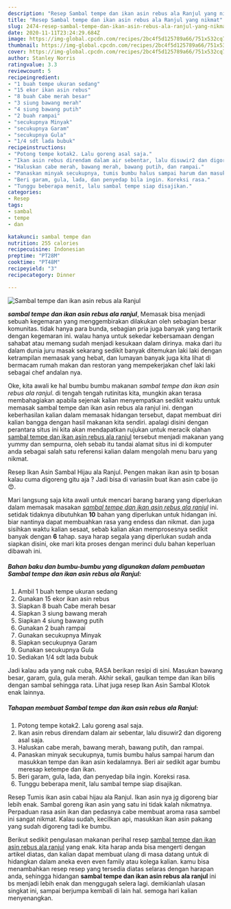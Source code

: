 ```yaml
---
description: "Resep Sambal tempe dan ikan asin rebus ala Ranjul yang nikmat"
title: "Resep Sambal tempe dan ikan asin rebus ala Ranjul yang nikmat"
slug: 2474-resep-sambal-tempe-dan-ikan-asin-rebus-ala-ranjul-yang-nikmat
date: 2020-11-11T23:24:29.684Z
image: https://img-global.cpcdn.com/recipes/2bc4f5d125789a66/751x532cq70/sambal-tempe-dan-ikan-asin-rebus-ala-ranjul-foto-resep-utama.jpg
thumbnail: https://img-global.cpcdn.com/recipes/2bc4f5d125789a66/751x532cq70/sambal-tempe-dan-ikan-asin-rebus-ala-ranjul-foto-resep-utama.jpg
cover: https://img-global.cpcdn.com/recipes/2bc4f5d125789a66/751x532cq70/sambal-tempe-dan-ikan-asin-rebus-ala-ranjul-foto-resep-utama.jpg
author: Stanley Norris
ratingvalue: 3.3
reviewcount: 5
recipeingredient:
- "1 buah tempe ukuran sedang"
- "15 ekor ikan asin rebus"
- "8 buah Cabe merah besar"
- "3 siung bawang merah"
- "4 siung bawang putih"
- "2 buah rampai"
- "secukupnya Minyak"
- "secukupnya Garam"
- "secukupnya Gula"
- "1/4 sdt lada bubuk"
recipeinstructions:
- "Potong tempe kotak2. Lalu goreng asal saja."
- "Ikan asin rebus direndam dalam air sebentar, lalu disuwir2 dan digoreng asal saja."
- "Haluskan cabe merah, bawang merah, bawang putih, dan rampai."
- "Panaskan minyak secukupnya, tumis bumbu halus sampai harum dan masukkan tempe dan ikan asin kedalamnya. Beri air sedikit agar bumbu meresap ketempe dan ikan."
- "Beri garam, gula, lada, dan penyedap bila ingin. Koreksi rasa."
- "Tunggu beberapa menit, lalu sambal tempe siap disajikan."
categories:
- Resep
tags:
- sambal
- tempe
- dan

katakunci: sambal tempe dan 
nutrition: 255 calories
recipecuisine: Indonesian
preptime: "PT28M"
cooktime: "PT48M"
recipeyield: "3"
recipecategory: Dinner

---
```



![Sambal tempe dan ikan asin rebus ala Ranjul](https://img-global.cpcdn.com/recipes/2bc4f5d125789a66/751x532cq70/sambal-tempe-dan-ikan-asin-rebus-ala-ranjul-foto-resep-utama.jpg)

<b><i>sambal tempe dan ikan asin rebus ala ranjul</i></b>, Memasak bisa menjadi sebuah kegemaran yang menggembirakan dilakukan oleh sebagian besar komunitas. tidak hanya para bunda, sebagian pria juga banyak yang tertarik dengan kegemaran ini. walau hanya untuk sekedar kebersamaan dengan sahabat atau memang sudah menjadi kesukaan dalam dirinya. maka dari itu dalam dunia juru masak sekarang sedikit banyak ditemukan laki laki dengan ketrampilan memasak yang hebat, dan lumayan banyak juga kita lihat di bermacam rumah makan dan restoran yang mempekerjakan chef laki laki sebagai chef andalan nya.

Oke, kita awali ke hal bumbu bumbu makanan <i>sambal tempe dan ikan asin rebus ala ranjul</i>. di tengah tengah rutinitas kita, mungkin akan terasa membahagiakan apabila sejenak kalian menyempatkan sedikit waktu untuk memasak sambal tempe dan ikan asin rebus ala ranjul ini. dengan keberhasilan kalian dalam memasak hidangan tersebut, dapat membuat diri kalian bangga dengan hasil makanan kita sendiri. apalagi disini dengan perantara situs ini kita akan mendapatkan rujukan untuk meracik olahan <u>sambal tempe dan ikan asin rebus ala ranjul</u> tersebut menjadi makanan yang yummy dan sempurna, oleh sebab itu tandai alamat situs ini di komputer anda sebagai salah satu referensi kalian dalam mengolah menu baru yang nikmat.

Resep Ikan Asin Sambal Hijau ala Ranjul. Pengen makan ikan asin tp bosan kalau cuma digoreng gitu aja ? Jadi bisa di variasiin buat ikan asin cabe ijo😍.


Mari langsung saja kita awali untuk mencari barang barang yang diperlukan dalam memasak masakan <u><i>sambal tempe dan ikan asin rebus ala ranjul</i></u> ini. setidak tidaknya dibutuhkan <b>10</b> bahan yang diperlukan untuk hidangan ini. biar nantinya dapat membuahkan rasa yang endess dan nikmat. dan juga sisihkan waktu kalian sesaat, sebab kalian akan memprosesnya sedikit banyak dengan <b>6</b> tahap. saya harap segala yang diperlukan sudah anda siapkan disini, oke mari kita proses dengan merinci dulu bahan keperluan dibawah ini.

<!--inarticleads1-->

##### Bahan baku dan bumbu-bumbu yang digunakan dalam pembuatan Sambal tempe dan ikan asin rebus ala Ranjul:

1. Ambil 1 buah tempe ukuran sedang
1. Gunakan 15 ekor ikan asin rebus
1. Siapkan 8 buah Cabe merah besar
1. Siapkan 3 siung bawang merah
1. Siapkan 4 siung bawang putih
1. Gunakan 2 buah rampai
1. Gunakan secukupnya Minyak
1. Siapkan secukupnya Garam
1. Gunakan secukupnya Gula
1. Sediakan 1/4 sdt lada bubuk


Jadi kalau ada yang nak cuba, RASA berikan resipi di sini. Masukan bawang besar, garam, gula, gula merah. Akhir sekali, gaulkan tempe dan ikan bilis dengan sambal sehingga rata. Lihat juga resep Ikan Asin Sambal Klotok enak lainnya. 

<!--inarticleads2-->

##### Tahapan membuat Sambal tempe dan ikan asin rebus ala Ranjul:

1. Potong tempe kotak2. Lalu goreng asal saja.
1. Ikan asin rebus direndam dalam air sebentar, lalu disuwir2 dan digoreng asal saja.
1. Haluskan cabe merah, bawang merah, bawang putih, dan rampai.
1. Panaskan minyak secukupnya, tumis bumbu halus sampai harum dan masukkan tempe dan ikan asin kedalamnya. Beri air sedikit agar bumbu meresap ketempe dan ikan.
1. Beri garam, gula, lada, dan penyedap bila ingin. Koreksi rasa.
1. Tunggu beberapa menit, lalu sambal tempe siap disajikan.


Resep Tumis ikan asin cabai hijau ala Ranjul. Ikan asin nya jg digoreng biar lebih enak. Sambal goreng ikan asin yang satu ini tidak kalah nikmatnya. Perpaduan rasa asin ikan dan pedasnya cabe membuat aroma rasa sambel ini sangat nikmat. Kalau sudah, kecilkan api, masukkan ikan asin pakang yang sudah digoreng tadi ke bumbu. 

Berikut sedikit pengulasan makanan perihal resep <u>sambal tempe dan ikan asin rebus ala ranjul</u> yang enak. kita harap anda bisa mengerti dengan artikel diatas, dan kalian dapat membuat ulang di masa datang untuk di hidangkan dalam aneka even even family atau kolega kalian. kamu bisa menambahkan resep resep yang tersedia diatas selaras dengan harapan anda, sehingga hidangan <b>sambal tempe dan ikan asin rebus ala ranjul</b> ini bs menjadi lebih enak dan menggugah selera lagi. demikianlah ulasan singkat ini, sampai berjumpa kembali di lain hal. semoga hari kalian menyenangkan.
